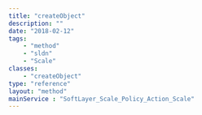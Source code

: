 ```yaml
---
title: "createObject"
description: ""
date: "2018-02-12"
tags:
    - "method"
    - "sldn"
    - "Scale"
classes:
    - "createObject"
type: "reference"
layout: "method"
mainService : "SoftLayer_Scale_Policy_Action_Scale"
---
```

